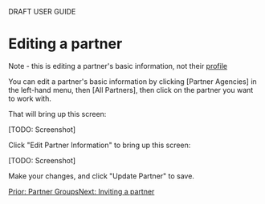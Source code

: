 DRAFT USER GUIDE

# Editing a partner

Note - this is editing a partner's basic information,  not their [profile](pm_partner_profiles.md)

You can edit a partner's basic information by clicking [Partner Agencies] in the left-hand menu, then [All Partners], then click on  the partner you want to work with.

That will bring up this screen:

[TODO:  Screenshot]

Click "Edit Partner Information" to bring up this screen:

[TODO: Screenshot]

Make your changes, and click "Update Partner" to save.

[Prior: Partner Groups](pm_partner_groups.md)[Next: Inviting a partner](pm_inviting_a_partner.md)
